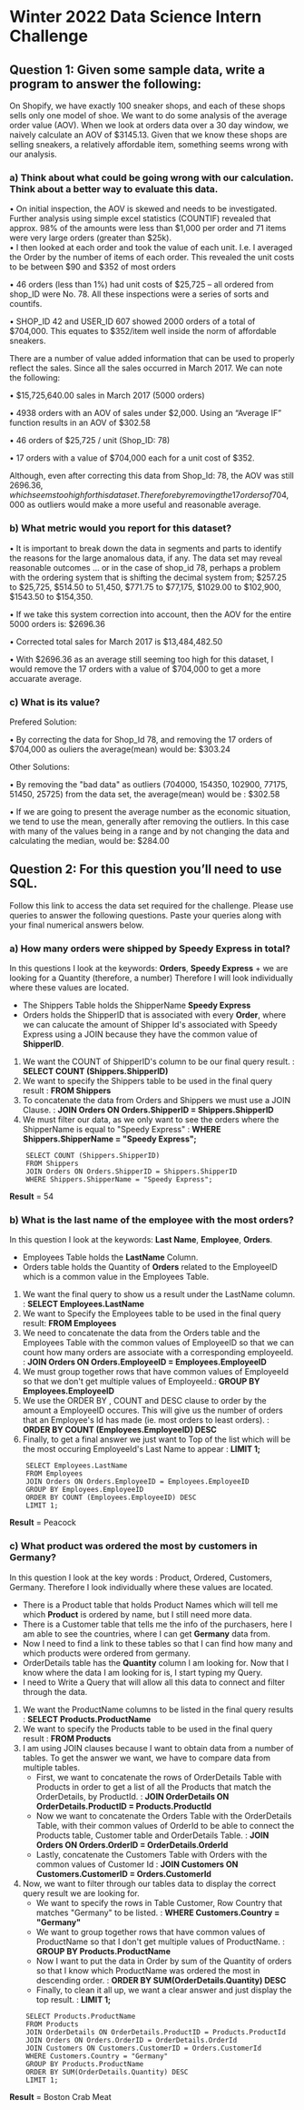 # Winter 2022 Data Science Intern Challenge 
## Question 1: Given some sample data, write a program to answer the following: 




On Shopify, we have exactly 100 sneaker shops, and each of these shops sells only one model of shoe.
We want to do some analysis of the average order value (AOV). When we look at orders data over a 30 day window, we naively calculate an AOV of $3145.13.
Given that we know these shops are selling sneakers, a relatively affordable item, something seems wrong with our analysis. 

### a) Think about what could be going wrong with our calculation. Think about a better way to evaluate this data.

• On initial inspection, the AOV is skewed and needs to be investigated. Further analysis using simple excel statistics (COUNTIF) revealed that approx. 98% of the amounts were less than $1,000 per order and 71 items were very large orders (greater than $25k).   
• I then looked at each order and took the value of each unit.  I.e. I averaged the Order by the number of items of each order.  This revealed the unit costs to be between $90 and $352 of most orders

• 46 orders (less than 1%) had unit costs of $25,725 – all ordered from shop_ID were No. 78.  All these inspections were a series of sorts and countifs.

• SHOP_ID 42 and USER_ID 607 showed 2000 orders of a total of $704,000.  This equates to $352/item well inside the norm of affordable sneakers.      

There are a number of value added information that can be used to properly reflect the sales.  Since all the sales occurred in March 2017.  We can note the following:

• $15,725,640.00 sales in March 2017 (5000 orders)

• 4938 orders with an AOV of sales under $2,000.  Using an “Average IF” function results in an AOV of $302.58

• 46 orders of $25,725 / unit (Shop_ID: 78)

• 17 orders with a value of $704,000 each for a unit cost of $352.

Although, even after correcting this data from Shop_Id: 78, the AOV was still $2696.36, which seems too high for this data set. Therefore by removing the 17 orders of 704,000$ as outliers would make a more useful and reasonable average. 
  

### b) What metric would you report for this dataset?

• It is important to break down the data in segments and parts to identify the reasons for the large anomalous data, if any.  The data set may reveal reasonable outcomes … or in the case of  shop_id 78, perhaps a problem with the ordering system that is shifting the decimal system from; $257.25 to $25,725, $514.50 to 51,450, $771.75 to $77,175, $1029.00 to $102,900, $1543.50 to $154,350. 

• If we take this system correction into account, then the AOV for the entire 5000 orders is: $2696.36

• Corrected total sales for March 2017 is $13,484,482.50

• With $2696.36 as an average still seeming too high for this dataset, I would remove the 17 orders with a value of $704,000 to get a more accuarate average.  

### c) What is its value?

Prefered Solution:

• By correcting the data for Shop_Id 78, and removing the 17 orders of $704,000 as ouliers the average(mean) would be: $303.24

Other Solutions:

• By removing the "bad data" as outliers (704000, 154350, 102900, 77175, 51450, 25725) from the data set, the average(mean) would be : $302.58

• If we are going to present the average number as the economic situation, we tend to use the mean, generally after removing the outliers. In this case with many of the values being in a range and by not changing the data and calculating the median, would be: $284.00


## Question 2: For this question you’ll need to use SQL. 
Follow this link to access the data set required for the challenge. 
Please use queries to answer the following questions. 
Paste your queries along with your final numerical answers below.

### a) How many orders were shipped by Speedy Express in total?

In this questions I look at the keywords: **Orders**, **Speedy Express** + we are looking for a Quantity (therefore, a number)
Therefore I will look individually where these values are located. 
- The Shippers Table holds the ShipperName **Speedy Express**
- Orders holds the ShipperID that is associated with every **Order**, where we can calucate the amount of Shipper Id's associated with 
Speedy Express using a JOIN because they have the common value of **ShipperID**. 

1) We want the COUNT of ShipperID's column to be our final query result. : **SELECT COUNT (Shippers.ShipperID)**
2) We want to specify the Shippers table to be used in the final query result : **FROM Shippers**
3) To concatenate the data from Orders and Shippers we must use a JOIN Clause. : **JOIN Orders ON Orders.ShipperID = Shippers.ShipperID**
4) We must filter our data, as we only want to see the orders where the ShipperName is equal to "Speedy Express" : **WHERE Shippers.ShipperName = "Speedy Express";**

```
    SELECT COUNT (Shippers.ShipperID)
    FROM Shippers
    JOIN Orders ON Orders.ShipperID = Shippers.ShipperID
    WHERE Shippers.ShipperName = "Speedy Express";
```
**Result** = 54
    
### b) What is the last name of the employee with the most orders?

In this question I look at the keywords: **Last Name**, **Employee**, **Orders**.
- Employees Table holds the **LastName** Column.
- Orders table holds the Quantity of **Orders** related to the EmployeeID which is a common value in the Employees Table. 

1) We want the final query to show us a result under the LastName column. : **SELECT Employees.LastName**
2) We want to Specify the Employees table to be used in the final query result: **FROM Employees**
3) We need to concatenate the data from the Orders table and the Employees Table with the common values of EmployeeID so that we can count how many orders are associate 
with a corresponding employeeId. : **JOIN Orders ON Orders.EmployeeID = Employees.EmployeeID**
4) We must group together rows that have common values of EmployeeId so that we don't get multiple values of EmployeeId.: **GROUP BY Employees.EmployeeID**
5) We use the ORDER BY , COUNT and DESC clause to order by the amount a EmployeeID occures. This will give us the number of orders that an Employee's Id has made (ie. most orders to least orders). : **ORDER BY COUNT (Employees.EmployeeID) DESC**
6) Finally, to get a final answer we just want to Top of the list which will be the most occuring EmployeeId's Last Name to appear : **LIMIT 1;**  

```
    SELECT Employees.LastName
    FROM Employees 
    JOIN Orders ON Orders.EmployeeID = Employees.EmployeeID
    GROUP BY Employees.EmployeeID
    ORDER BY COUNT (Employees.EmployeeID) DESC
    LIMIT 1; 
 ```
**Result** = Peacock  

  
### c) What product was ordered the most by customers in Germany?

In this question I look at the key words : Product, Ordered, Customers, Germany. 
Therefore I look individually where these values are located. 
- There is a Product table that holds Product Names which will tell me which **Product** is ordered by name, but I still need more data.
- There is a Customer table that tells me the info of the purchasers, here I am able to see the countries, where I can get **Germany** data from.
- Now I need to find a link to these tables so that I can find how many and which products were ordered from germany. 
- OrderDetails table has the **Quantity** column I am looking for. Now that I know where the data I am looking for is, I start typing my Query. 
- I need to Write a Query that will allow all this data to connect and filter through the data. 

1) We want the ProductName columns to be listed in the final query results : **SELECT Products.ProductName**
2) We want to specify the Products table to be used in the final query result :  **FROM Products** 
3) I am using JOIN clauses because I want to obtain data from a number of tables. To get the answer we want, we have to compare data from multiple tables.    
   - First, we want to concatenate the rows of OrderDetails Table with Products in order to get a list of all the Products that match the 
   OrderDetails, by ProductId. : **JOIN OrderDetails ON OrderDetails.ProductID = Products.ProductId**  
   - Now we want to concatenate the Orders Table with the OrderDetails Table, with their common values of OrderId to be able to connect the Products table, 
   Customer table and OrderDetails Table. : **JOIN Orders ON Orders.OrderID = OrderDetails.OrderId**
   - Lastly, concatenate the Customers Table with Orders with the common values of Customer Id : **JOIN Customers ON Customers.CustomerID = Orders.CustomerId**
4) Now, we want to filter through our tables data to display the correct query result we are looking for. 
   - We want to specify the rows in Table Customer, Row Country that matches "Germany" to be listed. :  **WHERE Customers.Country = "Germany"**
   - We want to group together rows that have common values of ProductName so that I don't get multiple values of ProductName. : **GROUP BY Products.ProductName** 
   - Now I want to put the data in Order by sum of the Quantity of orders so that I know which ProductName was ordered the most in descending order. : **ORDER BY SUM(OrderDetails.Quantity) DESC** 
   - Finally, to clean it all up, we want a clear answer and just display the top result. : **LIMIT 1;**
  
  ```
      SELECT Products.ProductName 
      FROM Products  
      JOIN OrderDetails ON OrderDetails.ProductID = Products.ProductId 
      JOIN Orders ON Orders.OrderID = OrderDetails.OrderId 
      JOIN Customers ON Customers.CustomerID = Orders.CustomerId 
      WHERE Customers.Country = "Germany" 
      GROUP BY Products.ProductName  
      ORDER BY SUM(OrderDetails.Quantity) DESC 
      LIMIT 1;
   ```
**Result** = Boston Crab Meat

